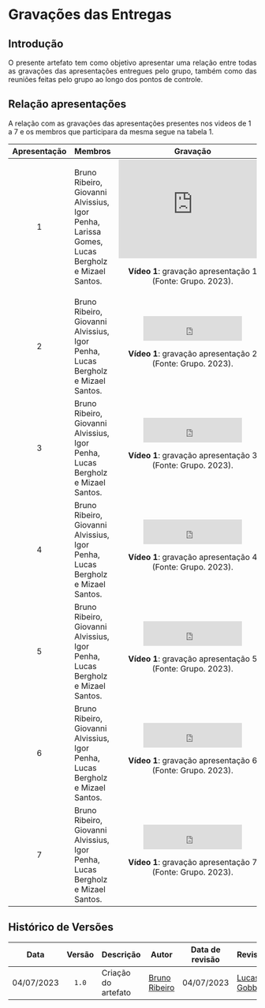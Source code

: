 <div class="body">

# Gravações das Entregas

## Introdução

<div align="justify">

O presente artefato tem como objetivo apresentar uma relação entre todas as gravações das apresentações entregues pelo grupo, também como das reuniões feitas pelo grupo ao longo dos pontos de controle.

</div>

## Relação apresentações

A relação com as gravações das apresentações presentes nos videos de 1 a 7 e os membros que participara da mesma segue na tabela 1.

| Apresentação | Membros | Gravação |
| :----------: | :------ | :------: |
| 1 | Bruno Ribeiro, Giovanni Alvissius, Igor  Penha, Larissa Gomes, Lucas Bergholz e Mizael Santos. | <iframe width="300vw" height="200vw" src="https://www.youtube.com/embed/1g0Ty4-gizY" title="Apresentação 1" frameborder="0" allow="accelerometer; autoplay; clipboard-write; encrypted-media; gyroscope; picture-in-picture" allowfullscreen=""></iframe><div align="center"><p> <b>Vídeo 1</b>: gravação apresentação 1 (Fonte: Grupo. 2023).</p></div> |
| 2 | Bruno Ribeiro, Giovanni Alvissius, Igor  Penha, Lucas Bergholz e Mizael Santos. | <iframe width="200vw" height="50vh" src="https://www.youtube.com/embed/HzXZwteOQt0" title="Apresentação 1" frameborder="0" allow="accelerometer; autoplay; clipboard-write; encrypted-media; gyroscope; picture-in-picture" allowfullscreen=""></iframe><div align="center"><p> <b>Vídeo 1</b>: gravação apresentação 2 (Fonte: Grupo. 2023).</p></div> |
| 3 | Bruno Ribeiro, Giovanni Alvissius, Igor  Penha, Lucas Bergholz e Mizael Santos. | <iframe width="200vw" height="50vh" src="https://www.youtube.com/embed/z9aMcVA0C4s" title="Apresentação 1" frameborder="0" allow="accelerometer; autoplay; clipboard-write; encrypted-media; gyroscope; picture-in-picture" allowfullscreen=""></iframe><div align="center"><p> <b>Vídeo 1</b>: gravação apresentação 3 (Fonte: Grupo. 2023).</p></div> |
| 4 | Bruno Ribeiro, Giovanni Alvissius, Igor  Penha, Lucas Bergholz e Mizael Santos. | <iframe width="200vw" height="50vh" src="https://www.youtube.com/embed/11Sn844CAaw" title="Apresentação 1" frameborder="0" allow="accelerometer; autoplay; clipboard-write; encrypted-media; gyroscope; picture-in-picture" allowfullscreen=""></iframe><div align="center"><p> <b>Vídeo 1</b>: gravação apresentação 4 (Fonte: Grupo. 2023).</p></div> |
| 5 | Bruno Ribeiro, Giovanni Alvissius, Igor  Penha, Lucas Bergholz e Mizael Santos. | <iframe width="200vw" height="50vh" src="https://www.youtube.com/embed/O7Ua0pvUy-Q" title="Apresentação 1" frameborder="0" allow="accelerometer; autoplay; clipboard-write; encrypted-media; gyroscope; picture-in-picture" allowfullscreen=""></iframe><div align="center"><p> <b>Vídeo 1</b>: gravação apresentação 5 (Fonte: Grupo. 2023).</p></div> |
| 6 | Bruno Ribeiro, Giovanni Alvissius, Igor  Penha, Lucas Bergholz e Mizael Santos. | <iframe width="200vw" height="50vh" src="https://www.youtube.com/embed/CgZK-IJxXmw" title="Apresentação 1" frameborder="0" allow="accelerometer; autoplay; clipboard-write; encrypted-media; gyroscope; picture-in-picture" allowfullscreen=""></iframe><div align="center"><p> <b>Vídeo 1</b>: gravação apresentação 6 (Fonte: Grupo. 2023).</p></div> |
| 7 | Bruno Ribeiro, Giovanni Alvissius, Igor  Penha, Lucas Bergholz e Mizael Santos. | <iframe width="200vw" height="50vh" src="https://www.youtube.com/embed/igLJvbr4ymI" title="Apresentação 1" frameborder="0" allow="accelerometer; autoplay; clipboard-write; encrypted-media; gyroscope; picture-in-picture" allowfullscreen=""></iframe><div align="center"><p> <b>Vídeo 1</b>: gravação apresentação 7 (Fonte: Grupo. 2023).</p></div> |




## Histórico de Versões 

| Data | Versão | Descrição | Autor | Data de revisão | Revisor |
|:------:|:--------:|-----------|-------|:---------:|-----------|
| 04/07/2023 | `1.0` | Criação do artefato | [Bruno Ribeiro](https://github.com/BrunoRiibeiro) | 04/07/2023 | [Lucas Gobbi](https://github.com/LucasBergholz) |

</div>
